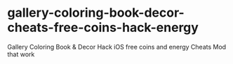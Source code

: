 # gallery-coloring-book-decor-cheats-free-coins-hack-energy
Gallery Coloring Book &amp; Decor Hack iOS free coins and energy Cheats Mod that work

